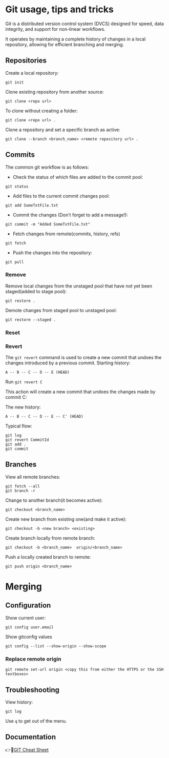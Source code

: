 # Git usage, tips and tricks

Git is a distributed version control system (DVCS) designed for speed, data integrity, and support for non-linear workflows.

 It operates by maintaining a complete history of changes in a local repository, allowing for efficient branching and merging.


## Repositories

Create a local repository:
```
git init
```

Clone existing repository from another source:
```
git clone <repo url>
```
To clone without creating a folder:
```
git clone <repo url> .
```

Clone a repository and set a specific branch as active:
```
git clone --branch <branch_name> <remote repository url> . 
```

## Commits

The common git workflow is as follows:
* Check the status of which files are added to the commit pool:
```
git status
```

* Add files to the current commit changes pool:
```
git add SomeTxtFile.txt
```

* Commit the changes (Don't forget to add a message!):
```
git commit -m "Added SomeTxtFile.txt"
```

* Fetch changes from remote(commits, history, refs)
```
git fetch
```

* Push the changes into the repository:
```
git pull
```

### Remove
Remove local changes from the unstaged pool that have not yet been staged(added to stage pool):
```
git restore .
```
Demote changes from staged pool to unstaged pool:
```
git restore --staged .
```

### Reset

### Revert

The `git revert` command is used to create a new commit that undoes the changes introduced by a previous commit.
Starting history:
```
A -- B -- C -- D -- E (HEAD)
```

Run `git revert C`

This action will create a new commit that undoes the changes made by commit C:

The new history:
```
A -- B -- C -- D -- E -- C' (HEAD)
```

Typical flow:
```
git log
git revert CommitId
git add .
git commit
```

## Branches

View all remote branches:
```
git fetch --all
git branch -r
```

Change to another branch(it becomes active):
```
git checkout <branch_name>
```

Create new branch from existing one(and make it active):
```
git checkout -b <new branch> <existing>
```

Create branch locally from remote branch:
```
git checkout -b <branch_name>  origin/<branch_name>
```

Push a locally created branch to remote:
```
git push origin <branch_name>
```

# Merging

## Configuration

Show current user:
```
git config user.email
```

Show gitconfig values
```
git config --list --show-origin --show-scope
```

### Replace remote origin

```
git remote set-url origin <copy this from either the HTTPS or the SSH textboxes>      
```

## Troubleshooting

View history:
```
git log
```

Use `q` to get out of the menu.


## Documentation


:point_right::link:[GIT Cheat Sheet](https://d3c33hcgiwev3.cloudfront.net/SspDywPOSySKQ8sDzrskYA_e4f25a0bc3f44a89a282db515ce821e1_github-git-cheat-sheet.pdf?Expires=1721174400&Signature=Yyfwpx8BWXrHgK2MdY63rOQJvgjsCCUQDc6N99f~rZGPYoAJAWC3CJY9fugDm4gVYKT8Uu~SoS1gAcqI3XLTX~oULiFAji9tl7Xxypl4l5cSE6b8yrXPgV56xs01U~tkDa-Kmni6VzykTjSl3aEyDW2OBQwPmAW2H4G772gjQq0_&Key-Pair-Id=APKAJLTNE6QMUY6HBC5A)